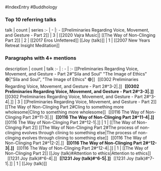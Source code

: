 #IndexEntry #Buddhology

### Top 10 referring talks
talk | count | series
:- | - |: -
[[Preliminaries Regarding Voice, Movement, and Gesture - Part 2]] | 3 | [[2020 Vajra Music]]
[[The Way of Non-Clinging Part 2]] | 2 | [[2017 Eros Unfettered]]
[[Joy (talk)]] | 1 | [[2007 New Years Retreat Insight Meditation]]

### Paragraphs with 4+ mentions
description | count | talk
:- | : - | :-
[[Preliminaries Regarding Voice, Movement, and Gesture - Part 2#"Sila and Soul" "The Image of Ethics" 🟢\|"Sila and Soul", "The Image of Ethics" 🟢]] &nbsp;&nbsp;[[0302 Preliminaries Regarding Voice, Movement, and Gesture - Part 2#^3-2\|.]] &nbsp; **[[0302 Preliminaries Regarding Voice, Movement, and Gesture - Part 2#^3-3\|.]]** &nbsp; [[0302 Preliminaries Regarding Voice, Movement, and Gesture - Part 2#^3-4\|.]] | 3 | [[Preliminaries Regarding Voice, Movement, and Gesture - Part 2]]
[[The Way of Non-Clinging Part 2#Cling to something more wholesome\|Cling to something more wholesome]] &nbsp;&nbsp;[[0116 The Way of Non-Clinging Part 2#^11-3\|.]] &nbsp; **[[0116 The Way of Non-Clinging Part 2#^11-4\|.]]** &nbsp; [[0116 The Way of Non-Clinging Part 2#^12-1\|.]] | 1 | [[The Way of Non-Clinging Part 2]]
[[The Way of Non-Clinging Part 2#The process of non-clinging evolves through clining to something else\|The process of non-clinging evolves through clining to something else]] &nbsp;&nbsp;[[0116 The Way of Non-Clinging Part 2#^12-2\|.]] &nbsp; **[[0116 The Way of Non-Clinging Part 2#^12-3\|.]]** &nbsp; [[0116 The Way of Non-Clinging Part 2#^12-4\|.]] | 1 | [[The Way of Non-Clinging Part 2]]
[[Joy (talk)#Attention to ethics\|Attention to ethics]] &nbsp;&nbsp;[[1231 Joy (talk)#^6-4\|.]] &nbsp; **[[1231 Joy (talk)#^6-5\|.]]** &nbsp; [[1231 Joy (talk)#^7-1\|.]] | 1 | [[Joy (talk)]]

